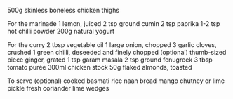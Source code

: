 500g skinless boneless chicken thighs

For the marinade
1 lemon, juiced
2 tsp ground cumin
2 tsp paprika
1-2 tsp hot chilli powder
200g natural yogurt

For the curry
2 tbsp vegetable oil
1 large onion, chopped
3 garlic cloves, crushed
1 green chilli, deseeded and finely chopped (optional)
thumb-sized piece ginger, grated
1 tsp garam masala
2 tsp ground fenugreek
3 tbsp tomato purée
300ml chicken stock
50g flaked almonds, toasted

To serve (optional)
cooked basmati rice
naan bread
mango chutney or lime pickle
fresh coriander
lime wedges